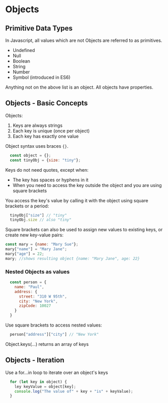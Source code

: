 # Objects

## Primitive Data Types
In Javascript, all values which are not Objects are referred to as primitives.
  * Undefined
  * Null
  * Boolean
  * String
  * Number
  * Symbol (introduced in ES6)

Anything not on the above list is an object. All objects have properties.

## Objects - Basic Concepts
Objects:
  1. Keys are always strings
  2. Each key is unique (once per object)
  3. Each key has exactly one value

Object syntax uses braces `{}`.
  ```Javascript
    const object = {};
    const tinyObj = {size: "tiny"};
  ```

Keys do not need quotes, except when:
  * The key has spaces or hyphens in it
  * When you need to access the key outside the object and you are using square brackets

You access the key's value by calling it with the object using square brackets or a period:
  ```Javascript
    tinyObj["size"] // "tiny"
    tinyObj.size // also "tiny"
  ```

Square brackets can also be used to assign new values to existing keys, or create new key-value pairs:
  ```Javascript
  const mary = {name: "Mary Sue"};
  mary["name"] = "Mary Jane";
  mary["age"] = 22;
  mary; //shows resulting object {name: "Mary Jane", age: 22}
  ```

### Nested Objects as values

```Javascript
  const person = {
    name: "Paul",
    address: {
      street: "310 W 95th",
      city: "New York",
      zipCode: 10027
    }
  }
```

Use square brackets to access nested values:
```Javascript
  person["address"]["city"] // "New York"
```
Object.keys(...) returns an array of keys

## Objects - Iteration

Use a for...in loop to iterate over an object's keys

```Javascript
  for (let key in object) {
    ley keyValue = object[key];
    console.log("The value of" + key + "is" + keyValue);
  }
```